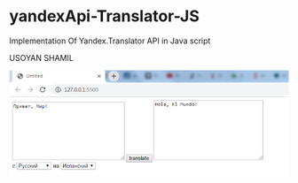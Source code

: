 # yandexApi-Translator-JS
Implementation Of Yandex.Translator API in Java script

USOYAN SHAMIL







![Иллюстрация к проекту](https://github.com/laFanDer93/yandexApi-Translator-JS/blob/master/image.jpg)
